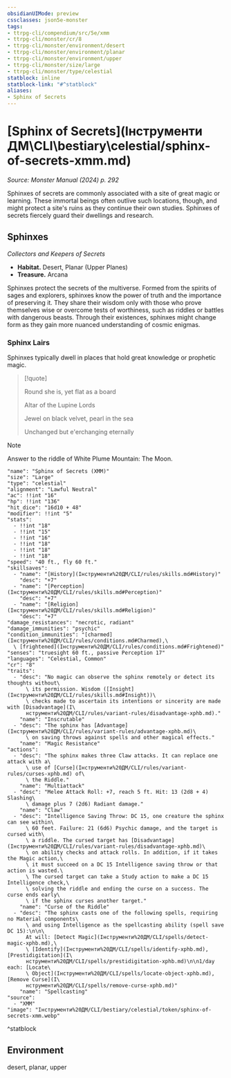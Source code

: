 ```yaml
---
obsidianUIMode: preview
cssclasses: json5e-monster
tags:
- ttrpg-cli/compendium/src/5e/xmm
- ttrpg-cli/monster/cr/8
- ttrpg-cli/monster/environment/desert
- ttrpg-cli/monster/environment/planar
- ttrpg-cli/monster/environment/upper
- ttrpg-cli/monster/size/large
- ttrpg-cli/monster/type/celestial
statblock: inline
statblock-link: "#^statblock"
aliases:
- Sphinx of Secrets
---
```

# [Sphinx of Secrets](Інструменти ДМ\CLI\bestiary\celestial/sphinx-of-secrets-xmm.md)
*Source: Monster Manual (2024) p. 292*  

Sphinxes of secrets are commonly associated with a site of great magic or learning. These immortal beings often outlive such locations, though, and might protect a site's ruins as they continue their own studies. Sphinxes of secrets fiercely guard their dwellings and research.

## Sphinxes

*Collectors and Keepers of Secrets*

- **Habitat.** Desert, Planar (Upper Planes)  
- **Treasure.** Arcana  

Sphinxes protect the secrets of the multiverse. Formed from the spirits of sages and explorers, sphinxes know the power of truth and the importance of preserving it. They share their wisdom only with those who prove themselves wise or overcome tests of worthiness, such as riddles or battles with dangerous beasts. Through their existences, sphinxes might change form as they gain more nuanced understanding of cosmic enigmas.

### Sphinx Lairs

Sphinxes typically dwell in places that hold great knowledge or prophetic magic.

> [!quote]  
> 
> Round she is, yet flat as a board
> 
> Altar of the Lupine Lords
> 
> Jewel on black velvet, pearl in the sea
> 
> Unchanged but e'erchanging eternally

> [!note]
> Answer to the riddle of White Plume Mountain: The Moon.

```statblock
"name": "Sphinx of Secrets (XMM)"
"size": "Large"
"type": "celestial"
"alignment": "Lawful Neutral"
"ac": !!int "16"
"hp": !!int "136"
"hit_dice": "16d10 + 48"
"modifier": !!int "5"
"stats":
  - !!int "18"
  - !!int "15"
  - !!int "16"
  - !!int "18"
  - !!int "18"
  - !!int "18"
"speed": "40 ft., fly 60 ft."
"skillsaves":
  - "name": "[History](Інструменти%20ДМ/CLI/rules/skills.md#History)"
    "desc": "+7"
  - "name": "[Perception](Інструменти%20ДМ/CLI/rules/skills.md#Perception)"
    "desc": "+7"
  - "name": "[Religion](Інструменти%20ДМ/CLI/rules/skills.md#Religion)"
    "desc": "+7"
"damage_resistances": "necrotic, radiant"
"damage_immunities": "psychic"
"condition_immunities": "[charmed](Інструменти%20ДМ/CLI/rules/conditions.md#Charmed),\
  \ [frightened](Інструменти%20ДМ/CLI/rules/conditions.md#Frightened)"
"senses": "truesight 60 ft., passive Perception 17"
"languages": "Celestial, Common"
"cr": "8"
"traits":
  - "desc": "No magic can observe the sphinx remotely or detect its thoughts without\
      \ its permission. Wisdom ([Insight](Інструменти%20ДМ/CLI/rules/skills.md#Insight))\
      \ checks made to ascertain its intentions or sincerity are made with [Disadvantage](І\
      нструменти%20ДМ/CLI/rules/variant-rules/disadvantage-xphb.md)."
    "name": "Inscrutable"
  - "desc": "The sphinx has [Advantage](Інструменти%20ДМ/CLI/rules/variant-rules/advantage-xphb.md)\
      \ on saving throws against spells and other magical effects."
    "name": "Magic Resistance"
"actions":
  - "desc": "The sphinx makes three Claw attacks. It can replace one attack with a\
      \ use of [Curse](Інструменти%20ДМ/CLI/rules/variant-rules/curses-xphb.md) of\
      \ the Riddle."
    "name": "Multiattack"
  - "desc": "Melee Attack Roll: +7, reach 5 ft. Hit: 13 (2d8 + 4) Slashing\
      \ damage plus 7 (2d6) Radiant damage."
    "name": "Claw"
  - "desc": "Intelligence Saving Throw: DC 15, one creature the sphinx can see within\
      \ 60 feet. Failure: 21 (6d6) Psychic damage, and the target is cursed with\
      \ a riddle. The cursed target has [Disadvantage](Інструменти%20ДМ/CLI/rules/variant-rules/disadvantage-xphb.md)\
      \ on ability checks and attack rolls. In addition, if it takes the Magic action,\
      \ it must succeed on a DC 15 Intelligence saving throw or that action is wasted.\
      \ The cursed target can take a Study action to make a DC 15 Intelligence check,\
      \ solving the riddle and ending the curse on a success. The curse ends early\
      \ if the sphinx curses another target."
    "name": "Curse of the Riddle"
  - "desc": "The sphinx casts one of the following spells, requiring no Material components\
      \ and using Intelligence as the spellcasting ability (spell save DC 15):\n\n\
      At will: [Detect Magic](Інструменти%20ДМ/CLI/spells/detect-magic-xphb.md),\
      \ [Identify](Інструменти%20ДМ/CLI/spells/identify-xphb.md), [Prestidigitation](І\
      нструменти%20ДМ/CLI/spells/prestidigitation-xphb.md)\n\n1/day each: [Locate\
      \ Object](Інструменти%20ДМ/CLI/spells/locate-object-xphb.md), [Remove Curse](І\
      нструменти%20ДМ/CLI/spells/remove-curse-xphb.md)"
    "name": "Spellcasting"
"source":
  - "XMM"
"image": "Інструменти%20ДМ/CLI/bestiary/celestial/token/sphinx-of-secrets-xmm.webp"
```
^statblock

## Environment

desert, planar, upper